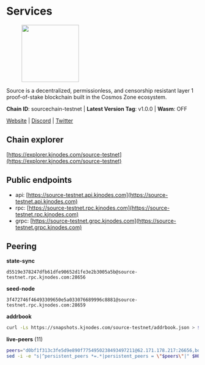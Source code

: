 # Services

<figure><img src="https://raw.githubusercontent.com/kj89/testnet_manuals/main/pingpub/logos/source.png" width="150" alt=""><figcaption></figcaption></figure>

Source is a decentralized, permissionless, and censorship resistant layer 1 proof-of-stake blockchain built in the Cosmos Zone ecosystem.

**Chain ID**: sourcechain-testnet | **Latest Version Tag**: v1.0.0 | **Wasm**: OFF

[Website](https://www.sourceprotocol.io/) | [Discord](https://discord.io/SourceProtocol) | [Twitter](https://www.twitter.com/sourceprotocol_)




## Chain explorer
[https://explorer.kjnodes.com/source-testnet](https://explorer.kjnodes.com/source-testnet)

## Public endpoints

* api: [https://source-testnet.api.kjnodes.com](https://source-testnet.api.kjnodes.com)
* rpc: [https://source-testnet.rpc.kjnodes.com](https://source-testnet.rpc.kjnodes.com)
* grpc: [https://source-testnet.grpc.kjnodes.com](https://source-testnet.grpc.kjnodes.com)

## Peering

**state-sync**

```text
d5519e378247dfb61dfe90652d1fe3e2b3005a5b@source-testnet.rpc.kjnodes.com:28656
```

**seed-node**

```text
3f472746f46493309650e5a033076689996c8881@source-testnet.rpc.kjnodes.com:28659
```

**addrbook**
```bash
curl -Ls https://snapshots.kjnodes.com/source-testnet/addrbook.json > $HOME/.source/config/addrbook.json
```

**live-peers** (11)
```bash
peers="d0bf1f313c3fe5d9e890f7754950238493497211@62.171.178.217:26656,bdf9b6ad38b803358e7fd99f35b14795ebcd8144@190.2.155.67:29656,829e2377df43a9f8e43ac6d886763c2a7b27a77c@195.2.93.179:26656,b99c46a83e72280ccdb81994fd60b9b1cc74b1ab@84.21.171.142:26656,2c20351736d27e50952695801a4d77122ead307f@62.171.180.83:26656,f9c66449320c103f6c33b10f5926b20732a3bd10@194.60.201.69:26656,071b2ba352b966e3af4f4fd0568beb923bf354d4@95.217.153.19:26656,c11b85deb59574812a7e6b9d6181df36bef15d2f@65.108.105.48:27656,63d1b126558468634137b5705ab90151b16932f8@65.108.151.6:26656,c749b47c438842d9874b515de130dfb11431360f@147.182.211.27:26656,d5519e378247dfb61dfe90652d1fe3e2b3005a5b@65.109.68.190:28656"
sed -i -e "s|^persistent_peers *=.*|persistent_peers = \"$peers\"|" $HOME/.source/config/config.toml
```

